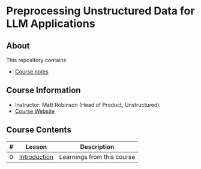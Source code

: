# Preprocessing Unstructured Data for LLM Applications

## About

This repository contains

- [Course notes](#course-contents)

## Course Information

- Instructor: Matt Robinson (Head of Product, Unstructured)
- [Course Website](https://www.deeplearning.ai/short-courses/preprocessing-unstructured-data-for-llm-applications/)

## Course Contents

|#|     Lesson  |   Description   |
|-|-------------|-----------------|
|0|[Introduction](./notes/Lesson_0.md)|Learnings from this course|
